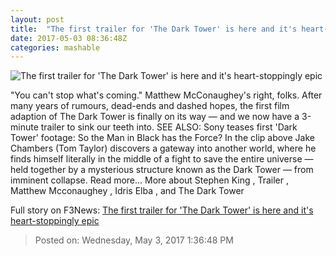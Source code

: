 ```yaml
---
layout: post
title:  "The first trailer for 'The Dark Tower' is here and it's heart-stoppingly epic"
date: 2017-05-03 08:36:48Z
categories: mashable
---
```


![The first trailer for 'The Dark Tower' is here and it's heart-stoppingly epic](http://i.amz.mshcdn.com/sQXDCQ9R1g8HUzDtTvXo4jCvaNY=/1200x630/2017%2F05%2F03%2F64%2F13c50538c0c14e69ba963cc989d6a942.1e146.jpg)

"You can't stop what's coming." Matthew McConaughey's right, folks. After many years of rumours, dead-ends and dashed hopes, the first film adaption of The Dark Tower is finally on its way — and we now have a 3-minute trailer to sink our teeth into. SEE ALSO: Sony teases first 'Dark Tower' footage: So the Man in Black has the Force? In the clip above Jake Chambers (Tom Taylor) discovers a gateway into another world, where he finds himself literally in the middle of a fight to save the entire universe — held together by a mysterious structure known as the Dark Tower — from imminent collapse. Read more... More about Stephen King , Trailer , Matthew Mcconaughey , Idris Elba , and The Dark Tower


Full story on F3News: [The first trailer for 'The Dark Tower' is here and it's heart-stoppingly epic](http://www.f3nws.com/n/MCfXfF)

> Posted on: Wednesday, May 3, 2017 1:36:48 PM
